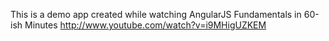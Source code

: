 This is a demo app created while watching AngularJS Fundamentals in 60-ish Minutes
http://www.youtube.com/watch?v=i9MHigUZKEM
